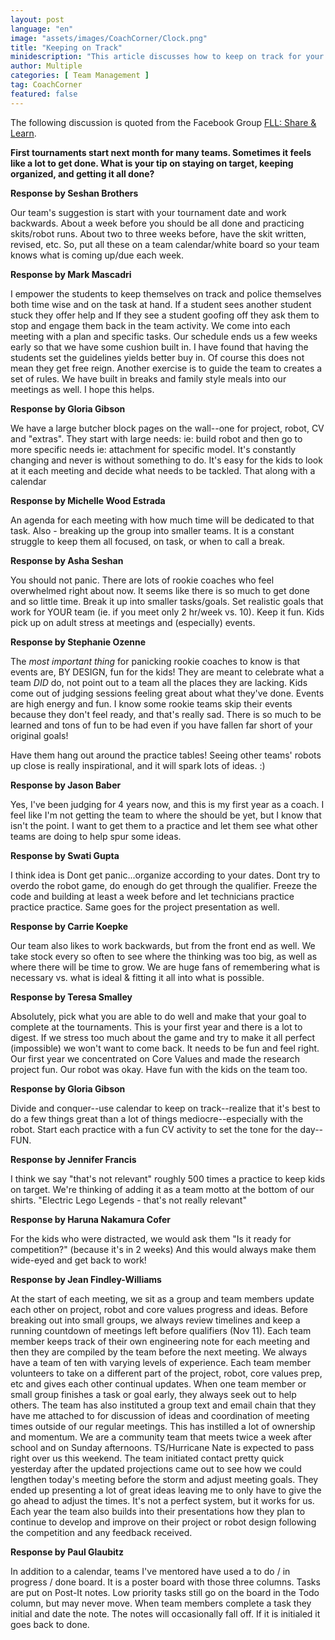```yaml
---
layout: post
language: "en"
image: "assets/images/CoachCorner/Clock.png"
title: "Keeping on Track"
minidescription: "This article discusses how to keep on track for your first tournament"
author: Multiple
categories: [ Team Management ]
tag: CoachCorner
featured: false
---
```


The following discussion is quoted from the Facebook Group <a href="https://www.facebook.com/groups/FLLShareandLearn/">FLL: Share & Learn</a>.

**First tournaments start next month for many teams. Sometimes it feels like a lot to get done. What is your tip on staying on target, keeping organized, and getting it all done?**

**Response by Seshan Brothers**

Our team's suggestion is start with your tournament date and work backwards. About a week before you should be all done and practicing skits/robot runs. About two to three weeks before, have the skit written, revised, etc. So, put all these on a team calendar/white board so your team knows what is coming up/due each week.

**Response by Mark Mascadri**

I empower the students to keep themselves on track and police themselves both time wise and on the task at hand. If a student sees another student stuck they offer help and If they see a student goofing off they ask them to stop and engage them back in the team activity. We come into each meeting with a plan and specific tasks. Our schedule ends us a few weeks early so that we have some cushion built in. I have found that having the students set the guidelines yields better buy in. Of course this does not mean they get free reign. Another exercise is to guide the team to creates a set of rules. We have built in breaks and family style meals into our meetings as well. I hope this helps.

**Response by Gloria Gibson**

 We have a large butcher block pages on the wall--one for project, robot, CV and "extras". They start with large needs: ie: build robot and then go to more specific needs ie: attachment for specific model. It's constantly changing and never is without something to do. It's easy for the kids to look at it each meeting and decide what needs to be tackled. That along with a calendar

**Response by Michelle Wood Estrada**

 An agenda for each meeting with how much time will be dedicated to that task. Also - breaking up the group into smaller teams. It is a constant struggle to keep them all focused, on task, or when to call a break.

**Response by  Asha Seshan**

 You should not panic. There are lots of rookie coaches who feel overwhelmed right about now. It seems like there is so much to get done and so little time. Break it up into smaller tasks/goals. Set realistic goals that work for YOUR team (ie. if you meet only 2 hr/week vs. 10). Keep it fun. Kids pick up on adult stress at meetings and (especially) events.

**Response by Stephanie Ozenne**

 The *most important thing* for panicking rookie coaches to know is that events are, BY DESIGN, fun for the kids! They are meant to celebrate what a team *DID* do, not point out to a team all the places they are lacking. Kids come out of judging sessions feeling great about what they've done. Events are high energy and fun. I know some rookie teams skip their events because they don't feel ready, and that's really sad. There is so much to be learned and tons of fun to be had even if you have fallen far short of your original goals!

Have them hang out around the practice tables! Seeing other teams' robots up close is really inspirational, and it will spark lots of ideas. :)

**Response by Jason Baber**

 Yes, I've been judging for 4 years now, and this is my first year as a coach. I feel like I'm not getting the team to where the should be yet, but I know that isn't the point. I want to get them to a practice and let them see what other teams are doing to help spur some ideas.

 **Response by Swati Gupta**

I think idea is Dont get panic...organize according to your dates. Dont try to overdo the robot game, do enough do get through the qualifier. Freeze the code and building at least a week before and let technicians practice practice practice. Same goes for the project presentation as well.

**Response by Carrie Koepke**

Our team also likes to work backwards, but from the front end as well. We take stock every so often to see where the thinking was too big, as well as where there will be time to grow. We are huge fans of remembering what is necessary vs. what is ideal & fitting it all into what is possible.

**Response by Teresa Smalley**

Absolutely, pick what you are able to do well and make that your goal to complete at the tournaments. This is your first year and there is a lot to digest. If we stress too much about the game and try to make it all perfect (impossible) we won't want to come back. It needs to be fun and feel right. Our first year we concentrated on Core Values and made the research project fun. Our robot was okay. Have fun with the kids on the team too.


**Response by Gloria Gibson**

 Divide and conquer--use calendar to keep on track--realize that it's best to do a few things great than a lot of things mediocre--especially with the robot. Start each practice with a fun CV activity to set the tone for the day--FUN.

**Response by Jennifer Francis**

 I think we say "that's not relevant" roughly 500 times a practice to keep kids on target. We're thinking of adding it as a team motto at the bottom of our shirts. "Electric Lego Legends - that's not really relevant"

**Response by Haruna Nakamura Cofer**

 For the kids who were distracted, we would ask them "Is it ready for competition?" (because it's in 2 weeks) And this would always make them wide-eyed and get back to work!

**Response by Jean Findley-Williams**

 At the start of each meeting, we sit as a group and team members update each other on project, robot and core values progress and ideas. Before breaking out into small groups, we always review timelines and keep a running countdown of meetings left before qualifiers (Nov 11). Each team member keeps track of their own engineering note for each meeting and then they are compiled by the team before the next meeting. We always have a team of ten with varying levels of experience. Each team member volunteers to take on a different part of the project, robot, core values prep, etc and gives each other continual updates. When one team member or small group finishes a task or goal early, they always seek out to help others. The team has also instituted a group text and email chain that they have me attached to for discussion of ideas and coordination of meeting times outside of our regular meetings. This has instilled a lot of ownership and momentum. We are a community team that meets twice a week after school and on Sunday afternoons. TS/Hurricane Nate is expected to pass right over us this weekend. The team initiated contact pretty quick yesterday after the updated projections came out to see how we could lengthen today's meeting before the storm and adjust meeting goals. They ended up presenting a lot of great ideas leaving me to only have to give the go ahead to adjust the times. It's not a perfect system, but it works for us. Each year the team also builds into their presentations how they plan to continue to develop and improve on their project or robot design following the competition and any feedback received.

**Response by Paul Glaubitz**

 In addition to a calendar, teams I've mentored have used a to do / in progress / done board. It is a poster board with those three columns. Tasks are put on Post-It notes. Low priority tasks still go on the board in the Todo column, but may never move. When team members complete a task they initial and date the note. The notes will occasionally fall off. If it is initialed it goes back to done.
